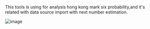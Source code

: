 This tools is using for analysis hong kong mark six probability,and it's related with data source import with next number estimation.

![image](https://github.com/decoluk/MarkSixAnalysis/assets/5083289/1fce7c5e-3c27-46fa-b381-829d78ab3fe4)
